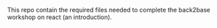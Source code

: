 This repo contain the required files needed to complete the back2base workshop on react (an introduction).
